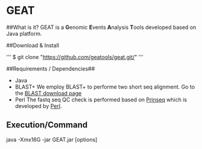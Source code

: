 # GEAT 

##What is it?
GEAT is a **G**enomic **E**vents **A**nalysis **T**ools developed based on Java platform.

##Download & Install

'''
$ git clone "https://github.com/geatools/geat.git/" 
'''

##Requirements / Dependencies##
- Java    
- BLAST+  We employ BLAST+ to performe two short seq alignment. Go to the [BLAST download page](http://blast.ncbi.nlm.nih.gov/Blast.cgi?CMD=Web&PAGE_TYPE=BlastDocs&DOC_TYPE=Download)
- Perl  The fastq seq QC check is performed based on [Prinseq](http://prinseq.sourceforge.net/) which is developed by [Perl](https://www.perl.org/). 

## Execution/Command

java -Xmx16G -jar GEAT.jar [options]